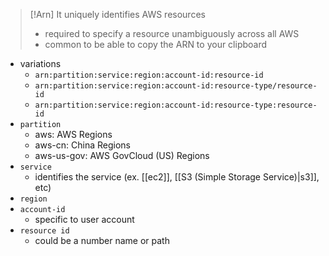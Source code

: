 
>[!Arn]
>It uniquely identifies AWS resources
>- required to specify a resource unambiguously across all AWS
>- common to be able to copy the ARN to your clipboard

- variations
	- `arn:partition:service:region:account-id:resource-id`
	- `arn:partition:service:region:account-id:resource-type/resource-id`
	- `arn:partition:service:region:account-id:resource-type:resource-id`
- `partition`
	- aws: AWS Regions
	- aws-cn: China Regions
	- aws-us-gov: AWS GovCloud (US) Regions
- `service`
	- identifies the service (ex. [[ec2]], [[S3 (Simple Storage Service)|s3]], etc)
- `region`
- `account-id`
	- specific to user account
- `resource id`
	- could be a number name or path